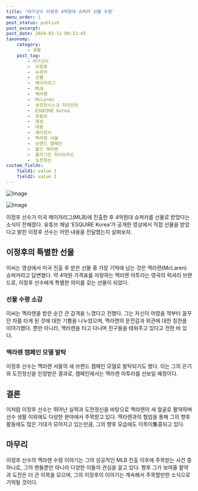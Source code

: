 ```yaml
---
title: '야구선수 이정후 4억원대 슈퍼카 선물 수령'
menu_order: 1
post_status: publish
post_excerpt: 
post_date: 2024-02-11 00:13:45
taxonomy:
    category:
        - 생활
    post_tag:
        - 야구선수
        -  이정후
        -  슈퍼카
        -  선물
        -  메이저리그
        -  MLB
        -  맥라렌
        -  McLaren
        -  샌프란시스코 자이언츠
        -  ESQUIRE Korea
        -  유튜브
        -  영상
        -  대표
        -  에이전시
        -  맥라렌 서울
        -  브랜드 캠페인
        -  볼드 맥라렌
        -  플러그인 하이브리드
        -  도전정신
custom_fields:
    field1: value 1
    field2: value 2
---
```


![Image](https://imgnews.pstatic.net/image/009/2024/02/10/0005257076_001_20240210214301007.jpg?type=w647)

![Image](https://imgnews.pstatic.net/image/009/2024/02/10/0005257076_002_20240210214301056.jpg?type=w647)

이정후 선수가 미국 메이저리그(MLB)에 진출한 후 4억원대 슈퍼카를 선물로 받았다는 소식이 전해졌다. 유튜브 채널 ‘ESQUIRE Korea’가 공개한 영상에서 직접 선물을 받았다고 밝힌 이정후 선수는 어떤 내용을 전달했는지 살펴보자.
## 이정후의 특별한 선물
이씨는 영상에서 미국 진출 후 받은 선물 중 가장 기억에 남는 것은 맥라렌(McLaren) 슈퍼카라고 답변했다. 약 4억원 가격표를 자랑하는 맥라렌 아투라는 영국의 럭셔리 브랜드로, 이정후 선수에게 특별한 의미를 갖는 선물이 되었다.
### 선물 수령 소감
이씨는 맥라렌을 받은 순간 큰 감격을 느꼈다고 전했다. 그는 자신이 어렸을 적부터 꿈꾸던 차를 타게 된 것에 대한 기쁨을 나누었으며, 맥라렌의 운전감과 외관에 대한 칭찬을 이야기했다. 뿐만 아니라, 맥라렌을 타고 다니며 친구들을 태워주고 있다고 전한 바 있다.
### 맥라렌 캠페인 모델 발탁
이정후 선수는 맥라렌 서울의 새 브랜드 캠페인 모델로 발탁되기도 했다. 이는 그의 끈기와 도전정신을 인정받은 결과로, 캠페인에서는 맥라렌 아투라를 선보일 예정이다.
## 결론
이처럼 이정후 선수는 뛰어난 실력과 도전정신을 바탕으로 맥라렌의 새 얼굴로 활약하며 선수 생활 이외에도 다양한 분야에서 주목받고 있다. 맥라렌과의 협업을 통해 그의 향후 활동에도 많은 기대가 모아지고 있는만큼, 그의 향후 모습에도 이목이集중되고 있다.
## 마무리
이정후 선수의 맥라렌 수령 이야기는 그의 성공적인 MLB 진출 이후에 주목받는 사건 중 하나로, 그의 팬들뿐만 아니라 다양한 이들의 관심을 끌고 있다. 향후 그가 보여줄 활약과 도전은 더 큰 이목을 모으며, 그의 이정후의 이야기는 계속해서 주목할만한 소식으로 기억될 것이다.
